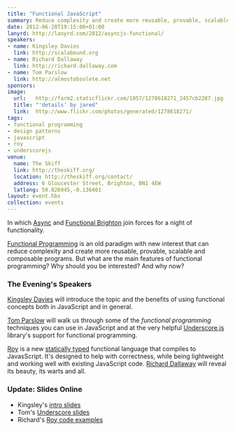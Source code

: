 ```yaml
---
title: "Functional JavaScript"
summary: Reduce complexity and create more reusable, provable, scalable and composable programs.
date: 2012-06-28T19:15:00+01:00
lanyrd: http://lanyrd.com/2012/asyncjs-functional/
speakers:
- name: Kingsley Davies
  link: http://scalabound.org
- name: Richard Dallaway
  link: http://richard.dallaway.com
- name: Tom Parslow
  link: http://almostobsolete.net
sponsors:
image:
  url:   http://farm2.staticflickr.com/1057/1278618271_2457cb2287.jpg
  title: "'details' by jared"
  link:  http://www.flickr.com/photos/generated/1278618271/
tags:
- functional programming
- design patterns
- javascript
- roy
- underscorejs
venue:
  name: The Skiff
  link: http://theskiff.org/
  location: http://theskiff.org/contact/
  address: 6 Gloucester Street, Brighton, BN1 4EW
  latlong: 50.826945,-0.136401
layout: event.hbs
collection: events
---
```


In which [Async][#async] and [Functional Brighton][#fbtn] join forces for a
night of functionality.

[Functional Programming][#fp] is an old paradigm with new interest that can
reduce complexity and create more reusable, provable, scalable and composable
programs. But what are the main features of functional programming? Why should
you be interested? And why now?

### The Evening's Speakers

[Kingsley Davies][#kingsley] will introduce the topic and the benefits of using
functional concepts both in JavaScript and in general.

[Tom Parslow][#tom] will walk us through some of the <em>functional
programming</em> techniques you can use in JavaScript and at the very helpful
[Underscore.js][#underscore] library's support for functional programming.

[Roy][#roy] is a new [statically typed][#statictype] functional language that
compiles to JavasScript. It's designed to help with correctness, while being
lightweight and working well with existing JavaScript code. [Richard
Dallaway][#richard] will reveal its beauty, its warts and all.

### Update: Slides Online

- Kingsley's [intro slides][#intro-slides]
- Tom's [Underscore slides][#underscore-slides]
- Richard's [Roy code examples][#roy-slides]

[#async]: https://asyncjs.com
[#fbtn]: http://www.meetup.com/Functional-Brighton/
[#fp]: https://en.wikipedia.org/wiki/Functional_programming
[#statictype]: https://en.wikipedia.org/wiki/Static_type#Static_typing
[#underscore]: http://documentcloud.github.com/underscore/
[#roy]: http://roy.brianmckenna.org/
[#kingsley]: http://scalabound.org
[#tom]: http://almostobsolete.net
[#richard]: http://richard.dallaway.com

[#intro-slides]:http://scalabound.org/fnbtn/fpjs-intro/func-damentals.html#/History
[#underscore-slides]: http://almostobsolete.net/talks/functionaljs/#1
[#roy-slides]: https://github.com/functionalbrighton/roy-june-2012
